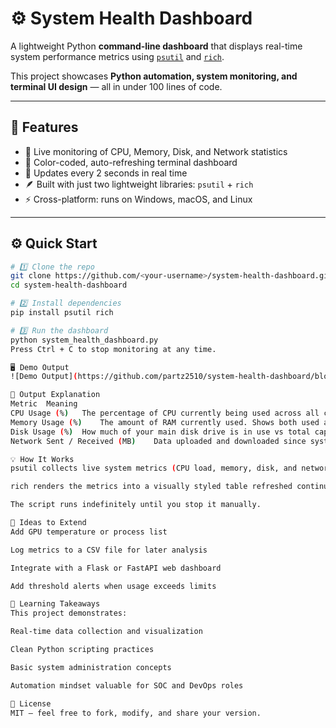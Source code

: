 # ⚙️ System Health Dashboard

A lightweight Python **command-line dashboard** that displays real-time system performance metrics using [`psutil`](https://pypi.org/project/psutil/) and [`rich`](https://pypi.org/project/rich/).

This project showcases **Python automation, system monitoring, and terminal UI design** — all in under 100 lines of code.

---

## 🎯 Features

- 🧠 Live monitoring of CPU, Memory, Disk, and Network statistics  
- 🎨 Color-coded, auto-refreshing terminal dashboard  
- 🔁 Updates every 2 seconds in real time  
- 🪶 Built with just two lightweight libraries: `psutil` + `rich`  
- ⚡ Cross-platform: runs on Windows, macOS, and Linux  

---

## ⚙️ Quick Start

```bash
# 1️⃣ Clone the repo
git clone https://github.com/<your-username>/system-health-dashboard.git
cd system-health-dashboard

# 2️⃣ Install dependencies
pip install psutil rich

# 3️⃣ Run the dashboard
python system_health_dashboard.py
Press Ctrl + C to stop monitoring at any time.

🖥️ Demo Output
![Demo Output](https://github.com/partz2510/system-health-dashboard/blob/main/screenshots/demo_output.png?raw=true)

🧩 Output Explanation
Metric	Meaning
CPU Usage (%)	The percentage of CPU currently being used across all cores. A sudden spike may indicate heavy processing.
Memory Usage (%)	The amount of RAM currently used. Shows both used and total GB for clarity.
Disk Usage (%)	How much of your main disk drive is in use vs total capacity.
Network Sent / Received (MB)	Data uploaded and downloaded since system boot, updated every 2 seconds.

💡 How It Works
psutil collects live system metrics (CPU load, memory, disk, and network I/O).

rich renders the metrics into a visually styled table refreshed continuously in the terminal.

The script runs indefinitely until you stop it manually.

🚀 Ideas to Extend
Add GPU temperature or process list

Log metrics to a CSV file for later analysis

Integrate with a Flask or FastAPI web dashboard

Add threshold alerts when usage exceeds limits

🧠 Learning Takeaways
This project demonstrates:

Real-time data collection and visualization

Clean Python scripting practices

Basic system administration concepts

Automation mindset valuable for SOC and DevOps roles

📜 License
MIT — feel free to fork, modify, and share your version.

